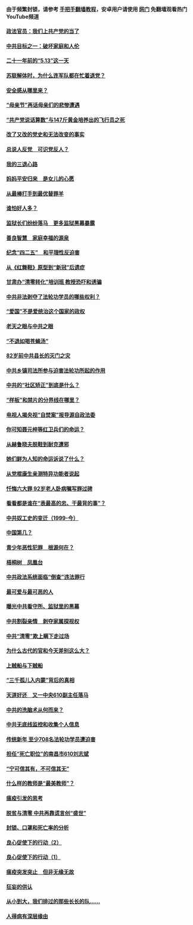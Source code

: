 #### 由于频繁封锁，请参考 [手把手翻墙教程](https://github.com/gfw-breaker/guides/wiki/)，安卓用户请使用 [网门](https://github.com/gfw-breaker/nogfw/blob/master/dl.md?t=05180400) 免翻墙观看热门YouTube频道 

#### [政法官员：我们上共产党的当了](../pages/19/425351.md?t=05180400) 

#### [中共目标之一：破坏家庭和人伦](../pages/19/424454.md?t=05180400) 

#### [二十一年前的“5.13”这一天](../pages/19/424814.md?t=05180400) 

#### [苏联解体时，为什么连军队都在忙着退党？](../pages/19/424335.md?t=05180400) 

#### [安全感从哪里来？](../pages/19/424336.md?t=05180400) 

#### [“母亲节”再话母亲们的悲惨遭遇](../pages/19/424234.md?t=05180400) 

#### [“共产党说话算数”与147斤黄金培养出的飞行员之死](../pages/19/424115.md?t=05180400) 

#### [改了又改的党史和无法改变的事实](../pages/19/424037.md?t=05180400) 

#### [总说人反党　可识党反人？](../pages/19/423820.md?t=05180400) 

#### [我的三退心路](../pages/19/423876.md?t=05180400) 

#### [妈妈平安归来　是女儿的心愿](../pages/19/423947.md?t=05180400) 

#### [从最棒打手到最优替罪羊](../pages/19/423819.md?t=05180400) 

#### [谁怕好人多？](../pages/19/423774.md?t=05180400) 

#### [监狱长们纷纷落马　更多监狱黑幕暴露](../pages/19/423787.md?t=05180400) 

#### [善良智慧　家庭幸福的源泉](../pages/19/423632.md?t=05180400) 

#### [纪念“四二五”　和平理性反迫害](../pages/19/423660.md?t=05180400) 

#### [从《红舞鞋》原型到“新冠”后遗症](../pages/19/423509.md?t=05180400) 

#### [甘肃办“清零转化”培训班 教授恐吓和诱骗](../pages/19/423498.md?t=05180400) 

#### [中共非法剥夺了法轮功学员的哪些权利？](../pages/19/423392.md?t=05180400) 

#### [“爱国”不是爱统治这个国家的政权](../pages/19/423029.md?t=05180400) 

#### [老天之眼与中共之眼](../pages/19/423378.md?t=05180400) 

#### [“不退如喝苍蝇汤”](../pages/19/423287.md?t=05180400) 

#### [82岁前中共县长的灭门之灾](../pages/19/423055.md?t=05180400) 

#### [中共乡镇司法所参与迫害法轮功所起的作用](../pages/19/423064.md?t=05180400) 

#### [中共的“社区矫正”到底是什么？](../pages/19/422870.md?t=05180400) 

#### [“样板”和禁片的分界线在哪里？](../pages/19/422704.md?t=05180400) 

#### [电视人揭央视“自焚案”报导源自政法委](../pages/19/422770.md?t=05180400) 

#### [你可知聂元梓等红卫兵们的命运？](../pages/19/422848.md?t=05180400) 

#### [从赫鲁晓夫脱鞋到耐克遭邪](../pages/19/422826.md?t=05180400) 

#### [她们鲜为人知的命运诉说了什么？](../pages/19/422754.md?t=05180400) 

#### [从党棍康生亲测特异功能者说起](../pages/19/422657.md?t=05180400) 

#### [忏悔六大罪 92岁老人卧病嘱写罪过碑](../pages/19/422750.md?t=05180400) 

#### [看看都是谁在“表最高的忠、干最背的事”？](../pages/19/422703.md?t=05180400) 

#### [中共奴工史的变迁（1999-今）](../pages/19/422656.md?t=05180400) 

#### [中国第几？](../pages/19/422496.md?t=05180400) 

#### [青少年恶性犯罪　根源何在？](../pages/19/422449.md?t=05180400) 

#### [梧桐树　凤凰台](../pages/19/422442.md?t=05180400) 

#### [中共政法系统面临“倒查”违法罪行](../pages/19/422497.md?t=05180400) 

#### [最可爱与最可恶的人](../pages/19/422448.md?t=05180400) 

#### [曝光中共看守所、监狱里的黑幕](../pages/19/422390.md?t=05180400) 

#### [中共割裂亲情　剥夺家属探视权](../pages/19/422364.md?t=05180400) 

#### [中共“清零”欺上瞒下走过场](../pages/19/422306.md?t=05180400) 

#### [为什么古代的官和今天差别这么大？](../pages/19/422228.md?t=05180400) 

#### [上贼船与下贼船](../pages/19/422276.md?t=05180400) 

#### [“三千孤儿入内蒙”背后的真相](../pages/19/422229.md?t=05180400) 

#### [天道好还　又一中央610副主任落马](../pages/19/422155.md?t=05180400) 

#### [中共的洗脑术从何而来？](../pages/19/422154.md?t=05180400) 

#### [中共无底线监控和收集个人信息](../pages/19/422039.md?t=05180400) 

#### [传统新年 至少708名法轮功学员遭迫害](../pages/19/421946.md?t=05180400) 

#### [担任“死亡职位”的南昌市610刘志斌](../pages/19/421957.md?t=05180400) 

#### [“宁可信其有，不可信其无”](../pages/19/421691.md?t=05180400) 

#### [什么样的教师是“最美教师”？](../pages/19/421755.md?t=05180400) 

#### [瘟疫引发的思考](../pages/19/421594.md?t=05180400) 

#### [脱贫与清零 中共再靠谎言创“盛世”](../pages/19/421590.md?t=05180400) 

#### [封锁、口罩和死亡率的分析](../pages/19/421495.md?t=05180400) 

#### [良心促使下的行动（2）](../pages/19/421361.md?t=05180400) 

#### [良心促使下的行动（1）](../pages/19/421302.md?t=05180400) 

#### [瘟疫突发突止　但非无缘无故](../pages/19/421281.md?t=05180400) 

#### [狂妄的供认](../pages/19/421199.md?t=05180400) 

#### [从小到大，我们排过的那些长长的队……](../pages/19/421243.md?t=05180400) 

#### [人得病有深层缘由](../pages/19/420864.md?t=05180400) 

